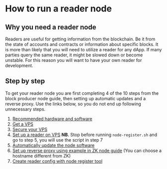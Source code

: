 # How to run a reader node


## Why you need a reader node

Readers are useful for getting information from the blockchain. Be it from the state of accounts and contracts or information about specific blocks. It is more than likely that you will need to utilize a reader for any dApp. If many parties query the same reader, it might be slowed down or become unstable. For this reason you will want to have your own reader for development.

## Step by step

To get your reader node you are first completing 4 of the 10 steps from the block producer node guide, then setting up automatic updates and a reverse proxy. Use the links below, so you do not end up following unnecessary steps.

1. [Recommended hardware and software](recommended-hardware-and-software.md)
2. [Get a VPS](vps.md)
3. [Secure your VPS](secure-your-vps.md)
4. [Set up a reader on VPS](reader-node-on-vps.md) **NB.** Stop before running `node-register.sh` and go to step 5, you will use the script in step 7
5. [Automatically update the node software](https://partisiablockchain.gitlab.io/documentation/node-operations/node-health-and-maintenance.html#get-automatic-updates)
6. [Set up reverse proxy using example in ZK node guide](https://drive.google.com/file/d/1WOzM63QsBntSVQMpWhG7oDuEWYJE2Ass/view) (You can choose a hostname different from ZK)
7. [Create reader config with node register tool](https://partisiablockchain.gitlab.io/documentation/node-operations/reader-node-on-vps.html#the-node-registersh-script)
